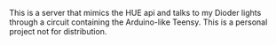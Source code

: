 This is a server that mimics the HUE api and talks to my Dioder lights through a circuit containing the Arduino-like Teensy. This is a personal project not for distribution.
